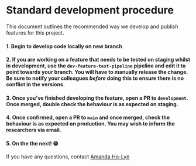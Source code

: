# Standard development procedure

This document outlines the recommended way we develop and publish features for this project.

#### 1. Begin to develop code locally on new branch

#### 2. If you are working on a feature that needs to be tested on staging whilst in development, use the `dev-feature-test-pipeline` pipeline and edit it to point towards your branch. You will have to manually release the change. Be sure to notify your colleagues _before_ doing this to ensure there is no conflict in the versions.

#### 3. Once you've finished developing the feature, open a PR to `development`. Once merged, double check the behaviour is as expected on staging.

#### 4. Once confirmed, open a PR to `main` and once merged, check the behaviour is as expected on production. You may wish to inform the researchers via email.

#### 5. On the the next! 😁

If you have any questions, contact [Amanda Ho-Lyn](mailto:a.ho-lyn@ucl.ac.uk)
